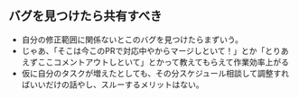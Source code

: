 ## バグを見つけたら共有すべき
- 自分の修正範囲に関係ないとこのバグを見つけたらまずいう。
- じゃあ、「そこは今このPRで対応中やからマージしといて！」とか「とりあえずここコメントアウトしといて」とかって教えてもらえて作業効率上がる
- 仮に自分のタスクが増えたとしても、その分スケジュール相談して調整すればいいだけの話やし、スルーするメリットはない。

